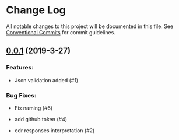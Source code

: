 # Change Log

All notable changes to this project will be documented in this file.
See [Conventional Commits](Https://conventionalcommits.org) for commit guidelines.

<!-- changelog -->

## [0.0.1](https://github.com/edenlabllc/edr_api/compare/0.0.1...0.0.1) (2019-3-27)




### Features:

* Json validation added (#1)

### Bug Fixes:

* Fix naming (#6)

* add github token (#4)

* edr responses interpretation (#2)
